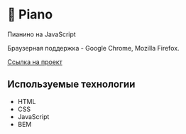 # 🎹 Piano

Пианино на JavaScript

Браузерная поддержка - Google Chrome, Mozilla Firefox.

[Ссылка на проект](https://pavel-nyukalo.github.io/piano/)

## Используемые технологии
- HTML
- CSS
- JavaScript
- BEM